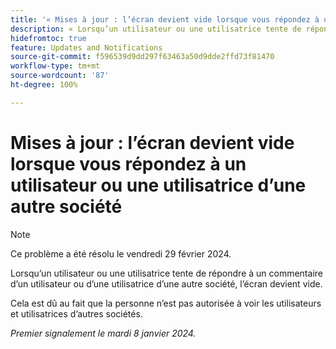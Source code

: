 ```yaml
---
title: '« Mises à jour : l’écran devient vide lorsque vous répondez à un utilisateur ou une utilisatrice d’une autre société »'
description: « Lorsqu’un utilisateur ou une utilisatrice tente de répondre à un commentaire d’un utilisateur ou d’une utilisatrice d’une autre société, l’écran devient vide. »
hidefromtoc: true
feature: Updates and Notifications
source-git-commit: f596539d9dd297f63463a50d9dde2ffd73f81470
workflow-type: tm+mt
source-wordcount: '87'
ht-degree: 100%

---
```



# Mises à jour : l’écran devient vide lorsque vous répondez à un utilisateur ou une utilisatrice d’une autre société

>[!NOTE]
>
>Ce problème a été résolu le vendredi 29 février 2024.

Lorsqu’un utilisateur ou une utilisatrice tente de répondre à un commentaire d’un utilisateur ou d’une utilisatrice d’une autre société, l’écran devient vide.

Cela est dû au fait que la personne n’est pas autorisée à voir les utilisateurs et utilisatrices d’autres sociétés.

_Premier signalement le mardi 8 janvier 2024._
